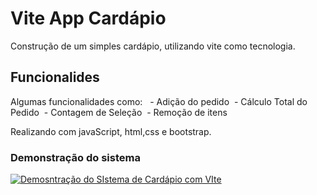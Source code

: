# Vite App Cardápio

Construção de um simples cardápio, utilizando vite como tecnologia.

## Funcionalides 
Algumas funcionalidades como: 
 - Adição do pedido
 - Cálculo Total do Pedido
 - Contagem de Seleção
 - Remoção de itens

Realizando com javaScript, html,css e bootstrap.

### Demonstração do sistema

[![Demosntração do SIstema de Cardápio com VIte](![image](https://github.com/user-attachments/assets/bec2f069-c4b2-4e89-8680-ad79b80d7db5)
)](https://youtu.be/fogYoamNnnQ?si=68jdcY1MWthG94Ff)
